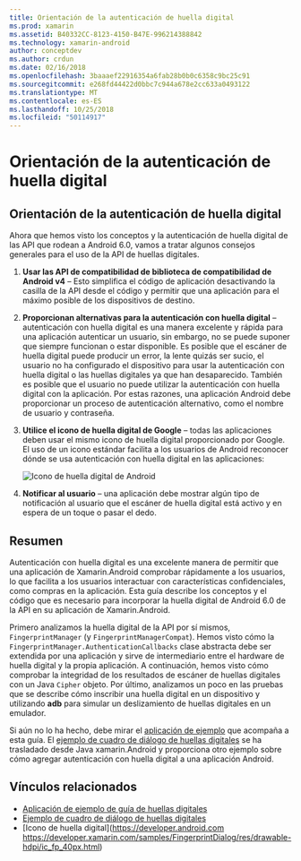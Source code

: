 ```yaml
---
title: Orientación de la autenticación de huella digital
ms.prod: xamarin
ms.assetid: B40332CC-8123-4150-B47E-996214388842
ms.technology: xamarin-android
author: conceptdev
ms.author: crdun
ms.date: 02/16/2018
ms.openlocfilehash: 3baaaef22916354a6fab28b0b0c6358c9bc25c91
ms.sourcegitcommit: e268fd44422d0bbc7c944a678e2cc633a0493122
ms.translationtype: MT
ms.contentlocale: es-ES
ms.lasthandoff: 10/25/2018
ms.locfileid: "50114917"
---
```

# <a name="fingerprint-authentication-guidance"></a>Orientación de la autenticación de huella digital

## <a name="fingerprint-authentication-guidance"></a>Orientación de la autenticación de huella digital

Ahora que hemos visto los conceptos y la autenticación de huella digital de las API que rodean a Android 6.0, vamos a tratar algunos consejos generales para el uso de la API de huellas digitales.

1. **Usar las API de compatibilidad de biblioteca de compatibilidad de Android v4** &ndash; Esto simplifica el código de aplicación desactivando la casilla de la API desde el código y permitir que una aplicación para el máximo posible de los dispositivos de destino.
2. **Proporcionan alternativas para la autenticación con huella digital** &ndash; autenticación con huella digital es una manera excelente y rápida para una aplicación autenticar un usuario, sin embargo, no se puede suponer que siempre funcionan o estar disponible. Es posible que el escáner de huella digital puede producir un error, la lente quizás ser sucio, el usuario no ha configurado el dispositivo para usar la autenticación con huella digital o las huellas digitales ya que han desaparecido. También es posible que el usuario no puede utilizar la autenticación con huella digital con la aplicación. Por estas razones, una aplicación Android debe proporcionar un proceso de autenticación alternativo, como el nombre de usuario y contraseña.
3. **Utilice el icono de huella digital de Google** &ndash; todas las aplicaciones deben usar el mismo icono de huella digital proporcionado por Google. El uso de un icono estándar facilita a los usuarios de Android reconocer dónde se usa autenticación con huella digital en las aplicaciones: 
    
    ![Icono de huella digital de Android](summary-images/ic-fp-40px.png)
    
4. **Notificar al usuario** &ndash; una aplicación debe mostrar algún tipo de notificación al usuario que el escáner de huella digital está activo y en espera de un toque o pasar el dedo. 

## <a name="summary"></a>Resumen

Autenticación con huella digital es una excelente manera de permitir que una aplicación de Xamarin.Android comprobar rápidamente a los usuarios, lo que facilita a los usuarios interactuar con características confidenciales, como compras en la aplicación. Esta guía describe los conceptos y el código que es necesario para incorporar la huella digital de Android 6.0 de la API en su aplicación de Xamarin.Android.

Primero analizamos la huella digital de la API por sí mismos, `FingerprintManager` (y `FingerprintManagerCompat`). Hemos visto cómo la `FingerprintManager.AuthenticationCallbacks` clase abstracta debe ser extendida por una aplicación y sirve de intermediario entre el hardware de huella digital y la propia aplicación. A continuación, hemos visto cómo comprobar la integridad de los resultados de escáner de huellas digitales con un Java `Cipher` objeto. Por último, analizamos un poco en las pruebas que se describe cómo inscribir una huella digital en un dispositivo y utilizando **adb** para simular un deslizamiento de huellas digitales en un emulador. 

Si aún no lo ha hecho, debe mirar el [aplicación de ejemplo](https://github.com/xamarin/monodroid-samples/tree/master/FingerprintGuide) que acompaña a esta guía. El [ejemplo de cuadro de diálogo de huellas digitales](https://developer.xamarin.com/samples/monodroid/android-m/FingerprintDialog/) se ha trasladado desde Java xamarin.Android y proporciona otro ejemplo sobre cómo agregar autenticación con huella digital a una aplicación Android.



## <a name="related-links"></a>Vínculos relacionados

- [Aplicación de ejemplo de guía de huellas digitales](https://github.com/xamarin/monodroid-samples/tree/master/FingerprintGuide)
- [Ejemplo de cuadro de diálogo de huellas digitales](https://developer.xamarin.com/samples/monodroid/android-m/FingerprintDialog/)
- [Icono de huella digital](https://developer.android.com https://developer.xamarin.com/samples/FingerprintDialog/res/drawable-hdpi/ic_fp_40px.html)
